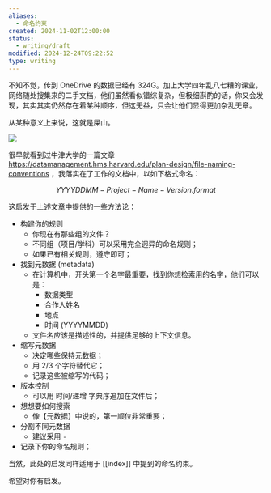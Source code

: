 ```yaml
---
aliases:
  - 命名约束
created: 2024-11-02T12:00:00
status:
  - writing/draft
modified: 2024-12-24T09:22:52
type: writing
---
```


不知不觉，传到 OneDrive 的数据已经有 324G。加上大学四年乱八七糟的课业，网络随处搜集来的二手文档，他们虽然看似错综复杂，但极细斟酌的话，你又会发现，其实其实仍然存在着某种顺序，但这无益，只会让他们显得更加杂乱无章。

从某种意义上来说，这就是屎山。

![](https://raw.githack.com/bGZo/assets/dev/2024/20241102201058.png)


很早就看到过牛津大学的一篇文章 https://datamanagement.hms.harvard.edu/plan-design/file-naming-conventions ，我落实在了工作的文档中，以如下格式命名：

$$YYYYDDMM-Project-Name-Version.format$$

这启发于上述文章中提供的一些方法论：

- 构建你的规则
    - 你现在有那些组的文件？
    - 不同组（项目/学科）可以采用完全迥异的命名规则；
    - 如果已有相关规则，遵守即可；
- 找到元数据 (metadata)
    - 在计算机中，开头第一个名字最重要，找到你想检索用的名字，他们可以是：
        - 数据类型
        - 合作人姓名
        - 地点
        - 时间 (YYYYMMDD)
    - 文件名应该是描述性的，并提供足够的上下文信息。
- 缩写元数据
    - 决定哪些保持元数据；
    - 用 2/3 个字符替代它；
    - 记录这些被缩写的代码；
- 版本控制
    - 可以用 时间/递增 字典序追加在文件后；
- 想想要如何搜索
    - 像【元数据】中说的，第一顺位非常重要；
- 分割不同元数据
    - 建议采用 `-`
- 记录下你的命名规则；

当然，此处的启发同样适用于 [[index]] 中提到的命名约束。

希望对你有启发。
